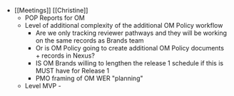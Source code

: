 - [[Meetings]] [[Christine]]
	- POP Reports for OM
	- Level of additional complexity of the additional OM Policy workflow
		- Are we only tracking reviewer pathways and they will be working on the same records as Brands team
		- Or is OM Policy going to create additional OM Policy documents + records in Nexus?
		- IS OM Brands willing to lengthen the release 1 schedule if this is MUST have for Release 1
		- PMO framing of OM WER "planning"
	- Level MVP -